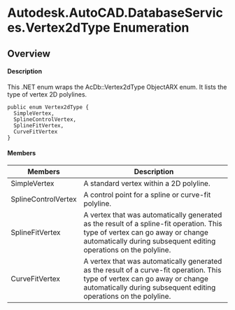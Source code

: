 # Autodesk.AutoCAD.DatabaseServices.Vertex2dType Enumeration

## Overview

#### Description
This .NET enum wraps the AcDb::Vertex2dType ObjectARX enum. 
It lists the type of vertex 2D polylines.
```text
public enum Vertex2dType {
  SimpleVertex,
  SplineControlVertex,
  SplineFitVertex,
  CurveFitVertex
}
```

#### Members
| Members | Description |
| --- | --- |
| SimpleVertex | A standard vertex within a 2D polyline. |
| SplineControlVertex | A control point for a spline or curve-fit polyline. |
| SplineFitVertex | A vertex that was automatically generated as the result of a spline-fit operation. This type of vertex can go away or change automatically during subsequent editing operations on the polyline. |
| CurveFitVertex | A vertex that was automatically generated as the result of a curve-fit operation. This type of vertex can go away or change automatically during subsequent editing operations on the polyline. |